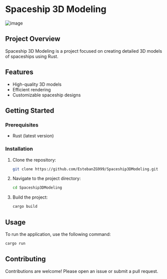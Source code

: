 # Spaceship 3D Modeling

![image](https://github.com/user-attachments/assets/ecf60c43-da72-4ff4-8f67-f592174cc61e)


## Project Overview
Spaceship 3D Modeling is a project focused on creating detailed 3D models of spaceships using Rust.

## Features
- High-quality 3D models
- Efficient rendering
- Customizable spaceship designs

## Getting Started

### Prerequisites
- Rust (latest version)

### Installation
1. Clone the repository:
   ```sh
   git clone https://github.com/EstebanZG999/Spaceship3DModeling.git
   ```
2. Navigate to the project directory:
   ```sh
   cd Spaceship3DModeling
   ```
3. Build the project:
   ```sh
   cargo build
   ```

## Usage
To run the application, use the following command:
```sh
cargo run
```

## Contributing
Contributions are welcome! Please open an issue or submit a pull request.

